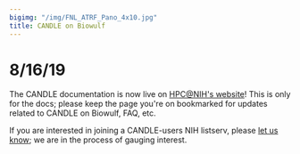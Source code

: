 ```yaml
---
bigimg: "/img/FNL_ATRF_Pano_4x10.jpg"
title: CANDLE on Biowulf
---
```


# 8/16/19

The CANDLE documentation is now live on [HPC@NIH's website](https://hpc.nih.gov/apps/candle)! This is only for the docs; please keep the page you're on bookmarked for updates related to CANDLE on Biowulf, FAQ, etc.

If you are interested in joining a CANDLE-users NIH listserv, please [let us know](mailto:andrew.weisman@nih.gov); we are in the process of gauging interest.